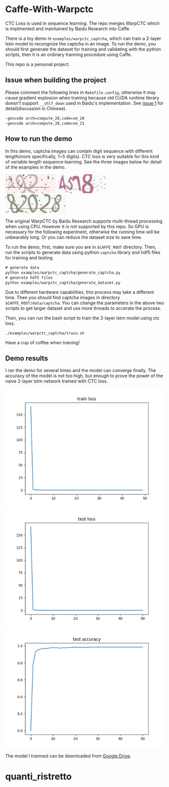 # Caffe-With-Warpctc

CTC Loss is used in sequence learning. The repo merges WarpCTC which is implmented and maintained by Baidu Research into Caffe.

There is a toy demo in `examples/warpctc_captcha`, which can train a 2-layer lstm model to recongnize the captcha in an image. To run the demo, you should first generate the dataset for training and validating with the python scripts, then it is an ordinary tranning procedure using Caffe.

This repo is a personal project.

## Issue when building the project
Please comment the following lines in `Makefile.config`, otherwise it may cause gradient explosion when training because old CUDA runtime library doesn't support `__shlf_down` used in Baidu's implementation. See [issue 1](https://github.com/xmfbit/warpctc-caffe/issues/1) for detail(discussion in Chinese).

```
-gencode arch=compute_20,code=sm_20 
-gencode arch=compute_20,code=sm_21
```

## How to run the demo

In this demo, captcha images can contain digit sequence with different length(more specifically, 1~5 digits). CTC loss is very suitable for this kind of variable length sequence learning. See the three images below for detail of the examples in the demo.

![captcha image with 3 digits](/docs/images/captcha/99944-492.png)
![captcha image with 4 digits](/docs/images/captcha/99938-4518.png)
![captcha image with 5 digits](/docs/images/captcha/99937-82028.png)

The original WarpCTC by Baidu Research supports multi-thread processing when using CPU. However it is not supported by this repo. So GPU is necessary for the following experiment, otherwise the running time will be unbearably long. Or you can reduce the dataset size to save time.

To run the demo, first, make sure you are in `$CAFFE_ROOT` directory. Then, run the scripts to generate data using python `captcha` library and hdf5 files for training and testing.

```
# generate data
python examples/warpctc_captcha/generate_captcha.py
# generate hdf5 files
python examples/warpctc_captcha/generate_dataset.py
```

Due to different hardware capabilities, this process may take a different time. Then you should find captcha images in directory `$CAFFE_ROOT/data/captcha`. You can change the parameters in the above two scripts to get larger dataset and use more threads to accerate the process.

Then, you can run the bash script to train the 2-layer lstm model using ctc loss.

```
./examples/warpctc_captcha/train.sh
```

Have a cup of coffee when training!

## Demo results

I ran the demo for several times and the model can converge finally. The accuracy of the model is not too high, but enough to prove the power of the naive 2-layer lstm network trained with CTC loss.

![trainning loss result](/docs/images/captcha/train_loss.png)
![test loss result](/docs/images/captcha/test_loss.png)
![test accuracy](/docs/images/captcha/test_accuracy.png)

The model I trainned can be downloaded from [Google Drive](https://drive.google.com/file/d/0B98MUaCGMMG0UVd1WWFrNHZLdTg/view?usp=sharing).
# quanti_ristretto
